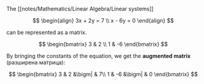 The [[notes/Mathematics/Linear Algebra/Linear systems]]

$$
\begin{align}
3x + 2y = 7 \\
x - 6y = 0
\end{align}
$$

can be represented as a matrix.

$$
\begin{bmatrix}
3 & 2 \\
1 & -6
\end{bmatrix}
$$

By bringing the constants of the equation, we get the **augmented matrix** (разширена матрица):

$$
\begin{bmatrix}
3 & 2 &\bigm| & 7\\ 
1 & -6 &\bigm| & 0 
\end{bmatrix}
$$